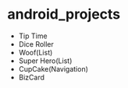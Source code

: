 ﻿# android_projects
 - Tip Time
 - Dice Roller 
 - Woof(List)
 - Super Hero(List)
 - CupCake(Navigation)
 - BizCard
